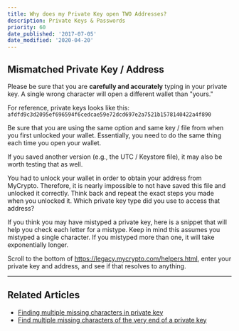 ```yaml
---
title: Why does my Private Key open TWO Addresses?
description: Private Keys & Passwords
priority: 60
date_published: '2017-07-05'
date_modified: '2020-04-20'
---
```


## Mismatched Private Key / Address

Please be sure that you are **carefully and accurately** typing in your private key. A single wrong character will open a different wallet than "yours."

For reference, private keys looks like this: `afdfd9c3d2095ef696594f6cedcae59e72dcd697e2a7521b1578140422a4f890`

Be sure that you are using the same option and same key / file from when you first unlocked your wallet. Essentially, you need to do the same thing each time you open your wallet.

If you saved another version (e.g., the UTC / Keystore file), it may also be worth testing that as well.

You had to unlock your wallet in order to obtain your address from MyCrypto. Therefore, it is nearly impossible to not have saved this file and unlocked it correctly. Think back and repeat the exact steps you made when you unlocked it. Which private key type did you use to access that address?

If you think you may have mistyped a private key, here is a snippet that will help you check each letter for a mistype. Keep in mind this assumes you mistyped a single character. If you mistyped more than one, it will take exponentially longer.

Scroll to the bottom of <https://legacy.mycrypto.com/helpers.html>, enter your private key and address, and see if that resolves to anything.

---

## Related Articles

* [Finding multiple missing characters in private key](https://gist.github.com/domalak/f72414b6be6bbe497416f11bfe0d224a)
* [Find multiple missing characters of the very end of a private key](/troubleshooting/accessing-wallet/missing-characters-of-private-key)
